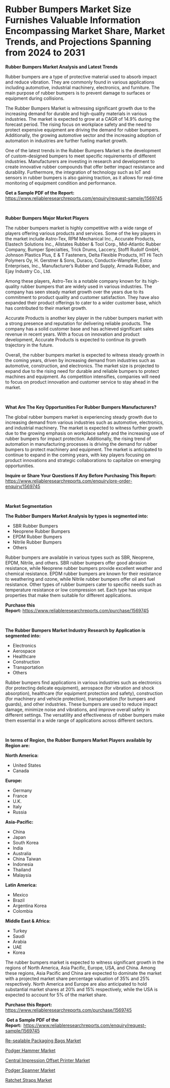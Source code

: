 <p><h1>Rubber Bumpers Market Size Furnishes Valuable Information Encompassing Market Share, Market Trends, and Projections Spanning from 2024 to 2031</h1></p><p><strong>Rubber Bumpers Market Analysis and Latest Trends</strong></p>
<p><p>Rubber bumpers are a type of protective material used to absorb impact and reduce vibration. They are commonly found in various applications including automotive, industrial machinery, electronics, and furniture. The main purpose of rubber bumpers is to prevent damage to surfaces or equipment during collisions.</p><p>The Rubber Bumpers Market is witnessing significant growth due to the increasing demand for durable and high-quality materials in various industries. The market is expected to grow at a CAGR of 14.9% during the forecast period. The rising focus on workplace safety and the need to protect expensive equipment are driving the demand for rubber bumpers. Additionally, the growing automotive sector and the increasing adoption of automation in industries are further fueling market growth.</p><p>One of the latest trends in the Rubber Bumpers Market is the development of custom-designed bumpers to meet specific requirements of different industries. Manufacturers are investing in research and development to create innovative rubber compounds that offer better impact resistance and durability. Furthermore, the integration of technology such as IoT and sensors in rubber bumpers is also gaining traction, as it allows for real-time monitoring of equipment condition and performance.</p></p>
<p><strong>Get a Sample PDF of the Report:&nbsp;</strong> <a href="https://www.reliableresearchreports.com/enquiry/request-sample/1569745">https://www.reliableresearchreports.com/enquiry/request-sample/1569745</a></p>
<p>&nbsp;</p>
<p><strong>Rubber Bumpers Major Market Players</strong></p>
<p><p>The rubber bumpers market is highly competitive with a wide range of players offering various products and services. Some of the key players in the market include Astro-Tex, RPM Mechanical Inc., Accurate Products, Elastech Solutions Inc., Allstates Rubber & Tool Corp., Mid-Atlantic Rubber Company, Bumper Specialties, Trick Drums, Laccery, Stoffl Rudolf GmbH, Johnson Plastics Plus, E & T Fasteners, Delta Flexible Products, HT Hi Tech Polymers Oy, H. Gerstner & Sons, Duraco, Conductix-Wampfler, Estco Enterprises, Inc., Manufacturer’s Rubber and Supply, Armada Rubber, and Ejay Industry Co., Ltd.</p><p>Among these players, Astro-Tex is a notable company known for its high-quality rubber bumpers that are widely used in various industries. The company has seen steady market growth over the years due to its commitment to product quality and customer satisfaction. They have also expanded their product offerings to cater to a wider customer base, which has contributed to their market growth.</p><p>Accurate Products is another key player in the rubber bumpers market with a strong presence and reputation for delivering reliable products. The company has a solid customer base and has achieved significant sales revenue in recent years. With a focus on innovation and product development, Accurate Products is expected to continue its growth trajectory in the future.</p><p>Overall, the rubber bumpers market is expected to witness steady growth in the coming years, driven by increasing demand from industries such as automotive, construction, and electronics. The market size is projected to expand due to the rising need for durable and reliable bumpers to protect machines and equipment. As competition intensifies, companies will need to focus on product innovation and customer service to stay ahead in the market.</p></p>
<p>&nbsp;</p>
<p><strong>What Are The Key Opportunities For Rubber Bumpers Manufacturers?</strong></p>
<p><p>The global rubber bumpers market is experiencing steady growth due to increasing demand from various industries such as automotive, electronics, and industrial machinery. The market is expected to witness further growth due to the growing emphasis on workplace safety and the increasing use of rubber bumpers for impact protection. Additionally, the rising trend of automation in manufacturing processes is driving the demand for rubber bumpers to protect machinery and equipment. The market is anticipated to continue to expand in the coming years, with key players focusing on product innovations and strategic collaborations to capitalize on emerging opportunities.</p></p>
<p><strong>Inquire or Share Your Questions If Any Before Purchasing This Report:</strong> <a href="https://www.reliableresearchreports.com/enquiry/pre-order-enquiry/1569745">https://www.reliableresearchreports.com/enquiry/pre-order-enquiry/1569745</a></p>
<p>&nbsp;</p>
<p><strong>Market Segmentation</strong></p>
<p><strong>The Rubber Bumpers Market Analysis by types is segmented into:</strong></p>
<p><ul><li>SBR Rubber Bumpers</li><li>Neoprene Rubber Bumpers</li><li>EPDM Rubber Bumpers</li><li>Nitrile Rubber Bumpers</li><li>Others</li></ul></p>
<p><p>Rubber bumpers are available in various types such as SBR, Neoprene, EPDM, Nitrile, and others. SBR rubber bumpers offer good abrasion resistance, while Neoprene rubber bumpers provide excellent weather and chemical resistance. EPDM rubber bumpers are known for their resistance to weathering and ozone, while Nitrile rubber bumpers offer oil and fuel resistance. Other types of rubber bumpers cater to specific needs such as temperature resistance or low compression set. Each type has unique properties that make them suitable for different applications.</p></p>
<p><strong>Purchase this Report:&nbsp;</strong><a href="https://www.reliableresearchreports.com/purchase/1569745">https://www.reliableresearchreports.com/purchase/1569745</a></p>
<p>&nbsp;</p>
<p><strong>The Rubber Bumpers Market Industry Research by Application is segmented into:</strong></p>
<p><ul><li>Electronics</li><li>Aerospace</li><li>Healthcare</li><li>Construction</li><li>Transportation</li><li>Others</li></ul></p>
<p><p>Rubber bumpers find applications in various industries such as electronics (for protecting delicate equipment), aerospace (for vibration and shock absorption), healthcare (for equipment protection and safety), construction (for machinery and vehicle protection), transportation (for bumpers and guards), and other industries. These bumpers are used to reduce impact damage, minimize noise and vibrations, and improve overall safety in different settings. The versatility and effectiveness of rubber bumpers make them essential in a wide range of applications across different sectors.</p></p>
<p>&nbsp;</p>
<p><strong>In terms of Region, the Rubber Bumpers Market Players available by Region are:</strong></p>
<p>
    <p> <strong> North America: </strong>
        <ul>
            <li>United States</li>
            <li>Canada</li>
        </ul>
        </p> 
    <p> <strong> Europe: </strong>
        <ul>
            <li>Germany</li>
            <li>France</li>
            <li>U.K.</li>
            <li>Italy</li>
            <li>Russia</li>
        </ul>
        </p> 
    <p> <strong> Asia-Pacific: </strong>
        <ul>
            <li>China</li>
            <li>Japan</li>
            <li>South Korea</li>
            <li>India</li>
            <li>Australia</li>
            <li>China Taiwan</li>
            <li>Indonesia</li>
            <li>Thailand</li>
            <li>Malaysia</li>
        </ul>
        </p> 
    <p> <strong> Latin America: </strong>
        <ul>
            <li>Mexico</li>
            <li>Brazil</li>
            <li>Argentina Korea</li>
            <li>Colombia</li>
        </ul>
        </p> 
    <p> <strong> Middle East & Africa: </strong>
        <ul>
            <li>Turkey</li>
            <li>Saudi</li>
            <li>Arabia</li>
            <li>UAE</li>
            <li>Korea</li>
        </ul>
    </p>
    </p>
<p><p>The rubber bumpers market is expected to witness significant growth in the regions of North America, Asia Pacific, Europe, USA, and China. Among these regions, Asia Pacific and China are expected to dominate the market with a projected market share percentage valuation of 35% and 25% respectively. North America and Europe are also anticipated to hold substantial market shares at 20% and 15% respectively, while the USA is expected to account for 5% of the market share.</p></p>
<p><strong>Purchase this Report: </strong><a href="https://www.reliableresearchreports.com/purchase/1569745">https://www.reliableresearchreports.com/purchase/1569745</a></p>
<p>&nbsp;<strong>Get a Sample PDF of the Report:&nbsp;&nbsp;</strong><a href="https://www.reliableresearchreports.com/enquiry/request-sample/1569745">https://www.reliableresearchreports.com/enquiry/request-sample/1569745</a></p>
<p><strong></strong></p>
<p><p><a href="https://issuu.com/reportprime-2/docs/re-sealable-packaging-bags-market-size-2030.pptx">Re-sealable Packaging Bags Market</a></p><p><a href="https://github.com/jerrycopelandthomaswsqd8q/Market-Research-Report-List-1/blob/main/podger-hammer-market.md">Podger Hammer Market</a></p><p><a href="https://issuu.com/reportprime-2/docs/central-impression-offset-printer-market-size-2030">Central Impression Offset Printer Market</a></p><p><a href="https://github.com/yoshih12/Market-Research-Report-List-2/blob/main/podger-spanner-market.md">Podger Spanner Market</a></p><p><a href="https://github.com/castoriffic/Market-Research-Report-List-3/blob/main/ratchet-straps-market.md">Ratchet Straps Market</a></p></p>